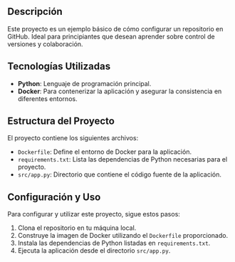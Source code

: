 ## Descripción
Este proyecto es un ejemplo básico de cómo configurar un repositorio en GitHub. Ideal para principiantes que desean aprender sobre control de versiones y colaboración.

## Tecnologías Utilizadas
- **Python**: Lenguaje de programación principal.
- **Docker**: Para contenerizar la aplicación y asegurar la consistencia en diferentes entornos.

## Estructura del Proyecto
El proyecto contiene los siguientes archivos:
- `Dockerfile`: Define el entorno de Docker para la aplicación.
- `requirements.txt`: Lista las dependencias de Python necesarias para el proyecto.
- `src/app.py`: Directorio que contiene el código fuente de la aplicación.

## Configuración y Uso
Para configurar y utilizar este proyecto, sigue estos pasos:
1. Clona el repositorio en tu máquina local.
2. Construye la imagen de Docker utilizando el `Dockerfile` proporcionado.
3. Instala las dependencias de Python listadas en `requirements.txt`.
4. Ejecuta la aplicación desde el directorio `src/app.py`.
